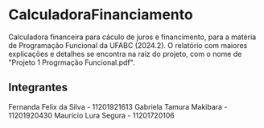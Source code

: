 # CalculadoraFinanciamento
Calculadora financeira para cáculo de juros e financimento, para a matéria de Programação Funcional da UFABC (2024.2).
O relatório com maiores explicações e detalhes se encontra na raiz do projeto, com o nome de "Projeto 1 Progrmação Funcional.pdf".

## Integrantes

Fernanda Felix da Silva - 11201921613
Gabriela Tamura Makibara - 11201920430
Maurício Lura Segura - 11201720106
